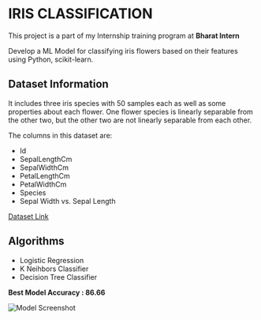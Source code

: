 # IRIS CLASSIFICATION 
This project is a part of my Internship training program at **Bharat Intern**

 Develop a ML Model for classifying iris flowers based on their features using Python, scikit-learn. 

## Dataset Information
It includes three iris species with 50 samples each as well as some properties about each flower. One flower species is linearly separable from the other two, but the other two are not linearly separable from each other.

The columns in this dataset are:
* Id
* SepalLengthCm
* SepalWidthCm
* PetalLengthCm
* PetalWidthCm
* Species
* Sepal Width vs. Sepal Length

[Dataset Link](https://www.kaggle.com/datasets/sachgarg/iris-classification)

## Algorithms
* Logistic Regression
* K Neihbors Classifier
* Decision Tree Classifier

**Best Model Accuracy : 86.66**

![Model Screenshot](https://drive.google.com/uc?id=1Vm1CDJ3WzDzTztwzh7yi05INd3tI9rQo)
